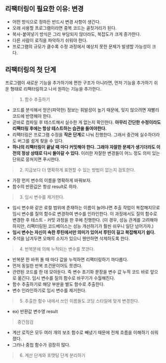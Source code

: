 ## 리팩터링이 필요한 이유: **변경**

- 어떤 방식으로 정하든 반드시 변경 사항이 생긴다.
- 오래 사용할 프로그램이라면 중복 코드는 골칫거리가 된다.
- 복사-붙여넣기 방식은 그리 부담되지 않더라도, 복잡도가 크게 증가한다.
- 다른 사람이 로직을 파악하기 쉬워야 한다.
- 프로그램의 규모가 클수록 수정 과정에서 예상치 못한 문제가 발생할 가능성이 크다.

## 리팩터링의 첫 단계

프로그램이 새로운 기능을 추가하기에 편한 구조가 아니라면, 먼저 기능을 추가하기 쉬운 형태로 리팩터링하고 나서 원하는 기능을 추가한다.

> 1. 함수 추출하기

- 코드를 분석해서 얻은(파악한) 정보는 휘발성이 높기 때문에, 잊지 않으려면 재빨리 코드에 반영해야 한다.
- 곧바로 컴파일 후 테스트해서 실수한 게 없는지 확인한다.
  **아무리 간단한 수정이라도 리팩터링 후에는 항상 테스트하는 습관을 들여야한다.**
- 리팩터링은 프로그램 수정을 **작은 단계**로 나눠 진행한다. 그래서 중간에 실수하더라도 버그를 쉽게 찾을 수 있다.
- **하나의 리팩터링이 끝날 때 마다 커밋해야 한다. 그래야 자잘한 문제가 생기더라도 이전의 정상 상태로 다시 돌아갈 수 있다.** 이러한 자잘한 변경들이 어느 정도 의미 있는 단위로 뭉쳐지면 푸시한다.

> 2. 지금보다 더 명확하게 표현할 수 있는 방법이 없는지 검토한다.

- 가장 먼저 변수의 이름을 명확하게 바꿔보자.
- 함수의 반환값은 항상 result로 하자.

> 3. 임시 변수를 제거한다.

- 임시 변수와 같은 로컬 범위에 존재하는 이름이 늘어나면 추출 작업이 복잡해지므로 임시 변수를 질의 함수로 변경하여 변수를 인라인한다. 이 과정에서도 질의 함수로 변경한 후 테스트 - 커밋 과정을 한 후에 진행한다. (이 경우, 성능 관계를 고려해야하지만, 리팩터링된 코드베이스는 성능 개선하기가 훨씬 쉬우니 일단 넘어가자.)
- **임시 변수는 자신이 속한 루틴에서만 의미가 있어서 루틴이 길고 복잡해지기 쉽다.**
- 주석을 남겨두면 오해의 소지가 있으니 웬만하면 삭제하도록 한다.

> 4. 반복문에 의해 누적되는 변수를 쪼갠다.

- 반복문 한 바퀴 돌 때 마다 값을 누적하면 리팩터링하기 까다롭다.
- 먼저 동일한 반복 조건문이어도 쪼갠다.
- 관련된 코드를 한 데 모아둔다. 즉 변수 초기화 문장을 변수 값 누적 코드 바로 앞으로 옮긴다. 임시 변수를 질의 함수로 바꾸기가 수월해진다.
- 함수 추출하기로 해당 부분을 별도 함수로 추출한다.
- 변수 인라인하기로 임시 변수를 제거한다.

> 5. 추출한 함수 내에서 쓰인 이름들도 코딩 스타일에 맞게 변경한다.

- ex) 반환값 변수명 result

> 중간점검

- 계산 로직은 모두 여러 개의 보조 함수로 빼냈기 때문에 전체 흐름을 이해하기 쉬워졌다.
- 그러나 중첩 함수가 굉장히 많다.

> 6. 계산 단계와 포맷팅 단계 분리하기
